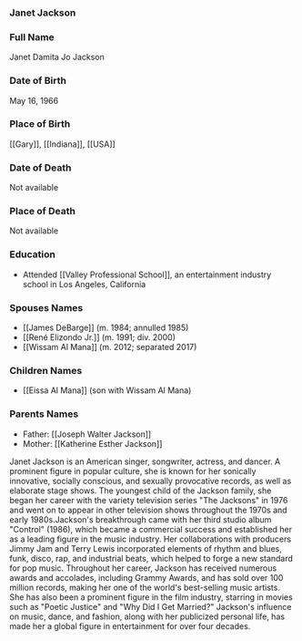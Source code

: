 ### Janet Jackson

### Full Name

Janet Damita Jo Jackson

### Date of Birth

May 16, 1966

### Place of Birth

[[Gary]], [[Indiana]], [[USA]]

### Date of Death

Not available

### Place of Death

Not available

### Education

- Attended [[Valley Professional School]], an entertainment industry school in Los Angeles, California

### Spouses Names

- [[James DeBarge]] (m. 1984; annulled 1985)
- [[René Elizondo Jr.]] (m. 1991; div. 2000)
- [[Wissam Al Mana]] (m. 2012; separated 2017)

### Children Names

- [[Eissa Al Mana]] (son with Wissam Al Mana)

### Parents Names

- Father: [[Joseph Walter Jackson]]
- Mother: [[Katherine Esther Jackson]]

Janet Jackson is an American singer, songwriter, actress, and dancer. A prominent figure in popular culture, she is known for her sonically innovative, socially conscious, and sexually provocative records, as well as elaborate stage shows. The youngest child of the Jackson family, she began her career with the variety television series "The Jacksons" in 1976 and went on to appear in other television shows throughout the 1970s and early 1980s.Jackson's breakthrough came with her third studio album "Control" (1986), which became a commercial success and established her as a leading figure in the music industry. Her collaborations with producers Jimmy Jam and Terry Lewis incorporated elements of rhythm and blues, funk, disco, rap, and industrial beats, which helped to forge a new standard for pop music. Throughout her career, Jackson has received numerous awards and accolades, including Grammy Awards, and has sold over 100 million records, making her one of the world's best-selling music artists. She has also been a prominent figure in the film industry, starring in movies such as "Poetic Justice" and "Why Did I Get Married?" Jackson's influence on music, dance, and fashion, along with her publicized personal life, has made her a global figure in entertainment for over four decades.